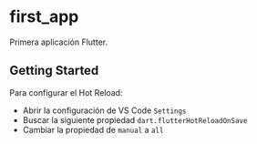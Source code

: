 # first_app

Primera aplicación Flutter.

## Getting Started

Para configurar el Hot Reload:

- Abrir la configuración de VS Code `Settings`
- Buscar la siguiente propiedad `dart.flutterHotReloadOnSave`
- Cambiar la propiedad de `manual` a `all`
